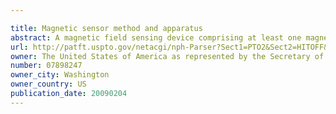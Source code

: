 ```yaml
---

title: Magnetic sensor method and apparatus
abstract: A magnetic field sensing device comprising at least one magnetic sensor attached to a base structure, rotating member; and at least one flux concentrator mounted on the rotating member; whereby as the rotating member turns, the at least one flux concentrator shields the magnetic sensor so as to modulate the output of the at least one magnetic sensor. A second embodiment comprises a rotating member that rotates about an axis with at least one flux concentrator positioned thereon having a longitudinal axis in the radial direction of the rotating member; and at least one vector-type magnetic sensor fixedly mounted in the near proximity to the axis of the rotating member such that the magnetic field detected is modulated due to the rotation of the rotating member. Optionally, at least one fixed flux concentrator may be positioned along the periphery of the rotating member so as to increase magnetic flux input.
url: http://patft.uspto.gov/netacgi/nph-Parser?Sect1=PTO2&Sect2=HITOFF&p=1&u=%2Fnetahtml%2FPTO%2Fsearch-adv.htm&r=1&f=G&l=50&d=PALL&S1=07898247&OS=07898247&RS=07898247
owner: The United States of America as represented by the Secretary of the Army
number: 07898247
owner_city: Washington
owner_country: US
publication_date: 20090204
---
```

